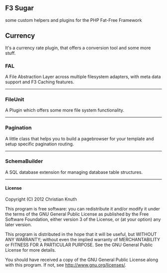 ## F3 Sugar
some custom helpers and plugins for the PHP Fat-Free Framework


## Currency

It's a currency rate plugin, that offers a conversion tool and some more stuff.

### FAL

A File Abstraction Layer across multiple filesystem adapters, with meta data support and F3 Caching features.

***


### FileUnit

A Plugin which offers some more file system functionality.

***


### Pagination

A little class that helps you to build a pagebrowser for your template and setup specific pagination routing.

***


### SchemaBuilder

A SQL database extension for managing database table structures.

***



#### License

Copyright (C) 2012 Christian Knuth

This program is free software: you can redistribute it and/or modify
it under the terms of the GNU General Public License as published by
the Free Software Foundation, either version 3 of the License, or
(at your option) any later version.

This program is distributed in the hope that it will be useful,
but WITHOUT ANY WARRANTY; without even the implied warranty of
MERCHANTABILITY or FITNESS FOR A PARTICULAR PURPOSE.  See the
GNU General Public License for more details.

You should have received a copy of the GNU General Public License
along with this program.  If not, see <http://www.gnu.org/licenses/>.
